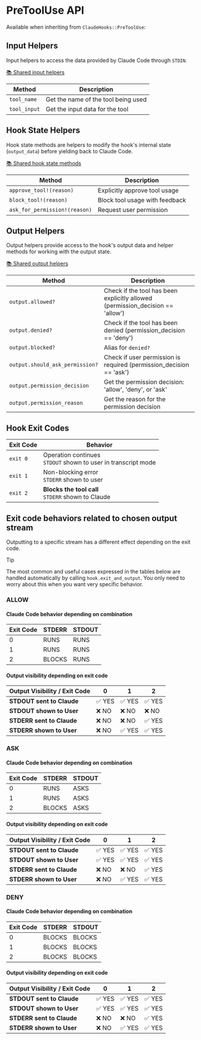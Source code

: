 # PreToolUse API

Available when inheriting from `ClaudeHooks::PreToolUse`:

## Input Helpers
Input helpers to access the data provided by Claude Code through `STDIN`.

[📚 Shared input helpers](COMMON.md#input-helpers)

| Method | Description |
|--------|-------------|
| `tool_name` | Get the name of the tool being used |
| `tool_input` | Get the input data for the tool |

## Hook State Helpers
Hook state methods are helpers to modify the hook's internal state (`output_data`) before yielding back to Claude Code.

[📚 Shared hook state methods](COMMON.md#hook-state-methods)

| Method | Description |
|--------|-------------|
| `approve_tool!(reason)` | Explicitly approve tool usage |
| `block_tool!(reason)` | Block tool usage with feedback |
| `ask_for_permission!(reason)` | Request user permission |

## Output Helpers
Output helpers provide access to the hook's output data and helper methods for working with the output state.

[📚 Shared output helpers](COMMON.md#output-helpers)

| Method | Description |
|--------|-------------|
| `output.allowed?` | Check if the tool has been explicitly allowed (permission_decision == 'allow') |
| `output.denied?` | Check if the tool has been denied (permission_decision == 'deny') |
| `output.blocked?` | Alias for `denied?` |
| `output.should_ask_permission?` | Check if user permission is required (permission_decision == 'ask') |
| `output.permission_decision` | Get the permission decision: 'allow', 'deny', or 'ask' |
| `output.permission_reason` | Get the reason for the permission decision |

## Hook Exit Codes

| Exit Code | Behavior |
|-----------|----------|
| `exit 0` | Operation continues<br/>`STDOUT` shown to user in transcript mode |
| `exit 1` | Non-blocking error<br/>`STDERR` shown to user |
| `exit 2` | **Blocks the tool call**<br/>`STDERR` shown to Claude |

## Exit code behaviors related to chosen output stream
Outputting to a specific stream has a different effect depending on the exit code.

> [!TIP]
> The most common and useful cases expressed in the tables below are handled automatically by calling `hook.exit_and_output`. 
> You only need to worry about this when you want very specific behavior.

### ALLOW

#### Claude Code behavior depending on combination

| Exit Code  | STDERR | STDOUT |
|------------|--------|--------|
| 0          | RUNS   | RUNS   |
| 1          | RUNS   | RUNS   |
| 2          | BLOCKS | RUNS   |

#### Output visibility depending on exit code

| Output Visibility / Exit Code | 0     | 1     | 2       |
|-------------------------------|-------|-------|---------|
| **STDOUT sent to Claude**     | ✅ YES | ✅ YES | ✅ YES |
| **STDOUT shown to User**      | ❌ NO  | ❌ NO  | ❌ NO  |
| **STDERR sent to Claude**     | ❌ NO  | ❌ NO  | ✅ YES |
| **STDERR shown to User**      | ❌ NO  | ✅ YES | ✅ YES |

### ASK

#### Claude Code behavior depending on combination

| Exit Code  | STDERR | STDOUT |
|------------|--------|--------|
| 0          | RUNS   | ASKS   |
| 1          | RUNS   | ASKS   |
| 2          | BLOCKS | ASKS   |

#### Output visibility depending on exit code

| Output Visibility / Exit Code | 0     | 1     | 2       |
|-------------------------------|-------|-------|---------|
| **STDOUT sent to Claude**     | ✅ YES | ✅ YES | ✅ YES |
| **STDOUT shown to User**      | ✅ YES | ✅ YES | ✅ YES |
| **STDERR sent to Claude**     | ❌ NO  | ❌ NO  | ✅ YES |
| **STDERR shown to User**      | ❌ NO  | ✅ YES | ✅ YES |

### DENY

#### Claude Code behavior depending on combination

| Exit Code  | STDERR | STDOUT |
|------------|--------|--------|
| 0          | BLOCKS | BLOCKS |
| 1          | BLOCKS | BLOCKS |
| 2          | BLOCKS | BLOCKS |

#### Output visibility depending on exit code

| Output Visibility / Exit Code | 0     | 1     | 2       |
|-------------------------------|-------|-------|---------|
| **STDOUT sent to Claude**     | ✅ YES | ✅ YES | ✅ YES |
| **STDOUT shown to User**      | ✅ YES | ✅ YES | ✅ YES |
| **STDERR sent to Claude**     | ❌ NO  | ❌ NO  | ✅ YES |
| **STDERR shown to User**      | ❌ NO  | ✅ YES | ✅ YES |